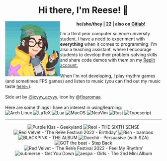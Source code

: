 <h1 align="center">Hi there, I'm Reese! 👋</h1>
<img src="kj.png" alt="Pixel art of Killjoy from the game Valorant." align="left" width="35%">

<p align="center">
  <b>he/she/they | 22 | also on <a href="https://gitlab.com/renys">Gitlab</a>!</b>
</p>

<p>
  I'm a third year computer science university student. I have a need to experiment with <strong>everything</strong> when it comes to programming. I'm also a teaching assistant, where I encourage students to develop their problem-solving skills and share code demos with them on my <a href="https://replit.com/@renys">Replit account.</a>
  <br><br>
  When I'm not developing, I play rhythm games (and sometimes FPS games) and listen to music (you can find out my music taste <a href="https://www.last.fm/user/i-dle">here~</a>).
  <br><br>
  Side art by <a href="https://www.reddit.com/r/PixelArt/comments/x6eupf/henloooo_sharing_my_valorant_pixel_fanart/">@icyyy_acyyy</a>, icon by <a href="https://twitter.com/floaromaa/status/1544156562326839296">@floaromaa</a>.
  <br><br>
  Here are some things I have an interest in using/learning:
  <br>
  <img alt="Arch Linux" src="https://img.shields.io/badge/Arch_BTW-1793D1?style=for-the-badge&logo=arch-linux&logoColor=white"/>
  <img alt="LaTeX" src="https://img.shields.io/badge/LaTeX-47A141?style=for-the-badge&logo=LaTeX&logoColor=white"/>
  <img alt="Lua" src="https://img.shields.io/badge/Lua-2C2D72?style=for-the-badge&logo=lua&logoColor=white"/>
  <img alt="MacOS" src="https://img.shields.io/badge/MacOS-000000?style=for-the-badge&logo=apple&logoColor=white"/>
  <img alt="NeoVim" src="https://img.shields.io/badge/NeoVim-%2357A143.svg?&style=for-the-badge&logo=neovim&logoColor=white"/>
  <img alt="Rust" src="https://img.shields.io/badge/Rust-black?style=for-the-badge&logo=rust&logoColor=#E57324"/>
  <img alt="Typescript" src="https://img.shields.io/badge/TypeScript-007ACC?style=for-the-badge&logo=typescript&logoColor=white"/>
</p>
<hr class="dotted">
<!-- lastfm -->
<p align="center"><img src="https://lastfm.freetls.fastly.net/i/u/64s/db8f748f94c68439c052a593a6cf67f5.jpg" title="Purple Kiss - Geekyland"> <img src="https://lastfm.freetls.fastly.net/i/u/64s/1ee3c4a1d60c414d9f45ff876060931c.png" title="Reol - THE SIXTH SENSE"> <img src="https://lastfm.freetls.fastly.net/i/u/64s/edbf84a67c4cdd397c6594b4207874bd.png" title="Red Velvet - ‘The ReVe Festival 2022 - Birthday’"> <img src="https://lastfm.freetls.fastly.net/i/u/64s/cf9f930be69437d9428eb99a25c2e4e4.jpg" title="Rish - bamboo"> <img src="https://lastfm.freetls.fastly.net/i/u/64s/2b346bdcc6f56e7d1f1c546b13cdacfb.png" title="BLACKPINK - THE ALBUM"> <img src="https://lastfm.freetls.fastly.net/i/u/64s/0df3bde0354c85ce0dcd8ae2d81fcb4e.jpg" title="Doechii - Persuasive (with SZA)"> <img src="https://lastfm.freetls.fastly.net/i/u/64s/31b83dda83161328a734b63f4e66eec0.png" title="GOT the beat - Step Back"> <img src="https://lastfm.freetls.fastly.net/i/u/64s/9812fcb0317a46ef41fb79af1243a27e.jpg" title="Red Velvet - ‘The ReVe Festival 2022 - Feel My Rhythm’"> <img src="https://lastfm.freetls.fastly.net/i/u/64s/fe327d2715f0725fa59f0b2117d56c7c.jpg" title="submerse - Get You Down"> <img src="https://lastfm.freetls.fastly.net/i/u/64s/dc18d1a52716b39923407e56e2424c6a.jpg" title="aespa - Girls - The 2nd Mini Album"> </p>

